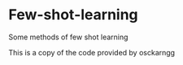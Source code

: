 # Few-shot-learning
Some methods of few shot learning

This is a copy of the code provided by osckarngg
